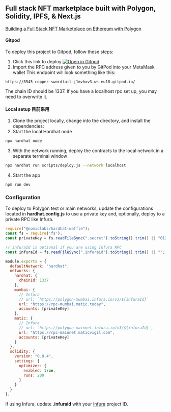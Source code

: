 ## Full stack NFT marketplace built with Polygon, Solidity, IPFS, & Next.js
[Building a Full Stack NFT Marketplace on Ethereum with Polygon](https://dev.to/dabit3/building-scalable-full-stack-apps-on-ethereum-with-polygon-2cfb)

#### Gitpod
To deploy this project to Gitpod, follow these steps:

1. Click this link to deploy
[![Open in Gitpod](https://gitpod.io/button/open-in-gitpod.svg)](https://gitpod.io/#github.com/dabit3/polygon-ethereum-nextjs-marketplace)
2. Import the RPC address given to you by GitPod into your MetaMask wallet
This endpoint will look something like this:
```
https://8545-copper-swordtail-j1mvhxv3.ws-eu18.gitpod.io/
```
The chain ID should be 1337. If you have a localhost rpc set up, you may need to overwrite it.


#### Local setup 目前采用
1. Clone the project locally, change into the directory, and install the dependencies:
2. Start the local Hardhat node
```sh
npx hardhat node
```
3. With the network running, deploy the contracts to the local network in a separate terminal window
```sh
npx hardhat run scripts/deploy.js --network localhost
```
4. Start the app
```
npm run dev
```
### Configuration
To deploy to Polygon test or main networks, update the configurations located in __hardhat.config.js__ to use a private key and, optionally, deploy to a private RPC like Infura.

```javascript
require("@nomiclabs/hardhat-waffle");
const fs = require('fs');
const privateKey = fs.readFileSync(".secret").toString().trim() || "01234567890123456789";

// infuraId is optional if you are using Infura RPC
const infuraId = fs.readFileSync(".infuraid").toString().trim() || "";

module.exports = {
  defaultNetwork: "hardhat",
  networks: {
    hardhat: {
      chainId: 1337
    },
    mumbai: {
      // Infura
      // url: `https://polygon-mumbai.infura.io/v3/${infuraId}`
      url: "https://rpc-mumbai.matic.today",
      accounts: [privateKey]
    },
    matic: {
      // Infura
      // url: `https://polygon-mainnet.infura.io/v3/${infuraId}`,
      url: "https://rpc-mainnet.maticvigil.com",
      accounts: [privateKey]
    }
  },
  solidity: {
    version: "0.8.4",
    settings: {
      optimizer: {
        enabled: true,
        runs: 200
      }
    }
  }
};
```
If using Infura, update __.infuraid__ with your [Infura](https://infura.io/) project ID.
